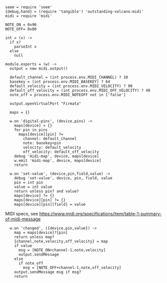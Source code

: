     seem = require 'seem'
    {debug,hand} = (require 'tangible') 'outstanding-volcano:midi'
    midi = require 'midi'

    NOTE_ON = 0x90
    NOTE_OFF= 0x80

    int = (x) ->
      if x?
        parseInt x
      else
        null

    module.exports = (w) ->
      output = new midi.output()

      default_channel = (int process.env.MIDI_CHANNEL) ? 10
      basekey = (int process.env.MIDI_BASEKEY) ? 64
      default_velocity = (int process.env.MIDI_VELOCITY) ? 90
      default_off_velocity = (int process.env.MIDI_OFF_VELOCITY) ? 40
      note_off = process.env.MIDI_NOTEOFF not in ['false']

      output.openVirtualPort "Firmata"

      maps = {}

      w.on 'digital-pins', (device,pins) ->
        maps[device] = {}
        for pin in pins
          maps[device][pin] ?=
            channel: default_channel
            note: basekey+pin
            velocity: default_velocity
            off_velocity: default_off_velocity
        debug 'midi-map', device, maps[device]
        w.emit 'midi-map', device, maps[device]
        return

      w.on 'set-value', (device,pin,field,value) ->
        debug 'set-value', device, pin, field, value
        pin = int pin
        value = int value
        return unless pin? and value?
        maps[device] ?= {}
        maps[device][pin] ?= {}
        maps[device][pin][field] = value

MIDI specs, see https://www.midi.org/specifications/item/table-1-summary-of-midi-message

      w.on 'changed', ({device,pin,value}) ->
        map = maps[device]?[pin]
        return unless map?
        {channel,note,velocity,off_velocity} = map
        if value
          msg = [NOTE_ON+channel-1,note,velocity]
          output.sendMessage
        else
          if note_off
            msg = [NOTE_OFF+channel-1,note,off_velocity]
        output.sendMessage msg if msg?
        return
